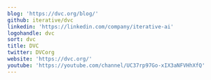 ```yaml
---
blog: 'https://dvc.org/blog/'
github: iterative/dvc
linkedin: 'https://linkedin.com/company/iterative-ai'
logohandle: dvc
sort: dvc
title: DVC
twitter: DVCorg
website: 'https://dvc.org/'
youtube: 'https://youtube.com/channel/UC37rp97Go-xIX3aNFVHhXfQ'
---
```


